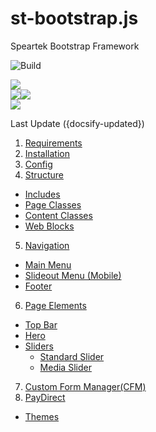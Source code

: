 # st-bootstrap.js
Speartek Bootstrap Framework


![Build](https://img.shields.io/badge/build-passing-green?style=flat-square ":no-zoom")

<div>
<img src="https://img.shields.io/github/issues-raw/rshelnutt/st-bootstrap.js?style=flat-square">
</div>
<div><img src="https://img.shields.io/github/v/release/rshelnutt/st-bootstrap?style=flat-square"><img src="https://img.shields.io/github/release-date/rshelnutt/st-bootstrap?color=e22171&amp;style=flat-square"></div>
<div><img src="https://img.shields.io/badge/required-speartek%20723+-orange?style=flat-square"></div>

Last Update ({docsify-updated})

1. [Requirements](#requirements)
2. [Installation](#installation)
3. [Config](#config)
4. [Structure](#structure)
  - [Includes](#includes)
  - [Page Classes](#page-classes)
  - [Content Classes](#content-classes)
  - [Web Blocks](#web-blocks)
5. [Navigation](#navigation)
  - [Main Menu](#main-menu)
  - [Slideout Menu (Mobile)](#slideout-menu-mobile)
  - [Footer](#footer)
6. [Page Elements](#page-elements)
  - [Top Bar](#top-bar)
  - [Hero](#hero)
  - [Sliders](#sliders)
    - [Standard Slider](#standard-slider)
    - [Media Slider](#media-slider)
7. [Custom Form Manager(CFM)](#custom-form-manager-cfm)
8. [PayDirect](#paydirect)
  - [Themes](#themes)
